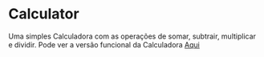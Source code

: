 # Calculator

Uma simples Calculadora com as operações de somar, subtrair, multiplicar e dividir.
Pode ver a versão funcional da Calculadora [Aqui](https://brunoazzireluto.github.io/React-calculator/)


